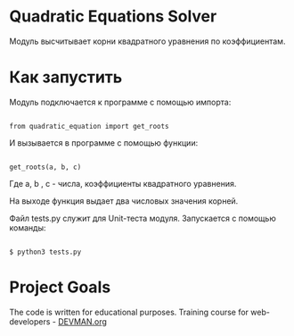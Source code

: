 # Quadratic Equations Solver

Модуль высчитывает корни квадратного уравнения по коэффициентам.

# Как запустить

Модуль подключается к программе с помощью импорта:

```#!powershell

from quadratic_equation import get_roots

```
И вызывается в программе с помощью функции:


```#!bash

get_roots(a, b, c)

```
Где a, b , c - числа, коэффициенты квадратного уравнения.

На выходе функция выдает два числовых значения корней.

Файл tests.py служит для Unit-теста модуля. Запускается с помощью команды:


```#!bash

$ python3 tests.py

```

# Project Goals

The code is written for educational purposes. Training course for web-developers - [DEVMAN.org](https://devman.org)
